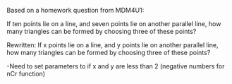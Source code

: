 Based on a homework question from MDM4U1:

If ten points lie on a line, and seven points lie on another parallel line, how many triangles can be formed by choosing three of these points?

Rewritten:
If x points lie on a line, and y points lie on another parallel line, how many triangles can be formed by choosing three of these points?

-Need to set parameters to if x and y are less than 2 (negative numbers for nCr function)

